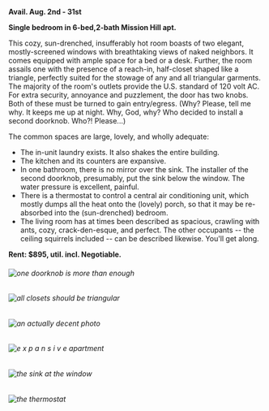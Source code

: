 <!---
--- !Metadata
slug: room-for-let
title: Room for Let
description:  "I'm subletting a room in my apartment"
show_on_home_page: True
filename: RoomForLet
--->

**Avail. Aug. 2nd - 31st**

**Single bedroom in 6-bed,2-bath Mission Hill apt.**

This cozy, sun-drenched, insufferably hot room boasts of two elegant, mostly-screened windows with breathtaking views of naked neighbors. It comes equipped with ample space for a bed or a desk. Further, the room assails one with the presence of a reach-in, half-closet shaped like a triangle, perfectly suited for the stowage of any and all triangular garments. The majority of the room's outlets provide the U.S. standard of 120 volt AC. For extra security, annoyance and puzzlement, the door has two knobs. Both of these must be turned to gain entry/egress. (Why? Please, tell me why. It keeps me up at night. Why, God, why? Who decided to install a second doorknob. Who?! Please...)

The common spaces are large, lovely, and wholly adequate:

- The in-unit laundry exists. It also shakes the entire building.
- The kitchen and its counters are expansive.
- In one bathroom, there is no mirror over the sink. The installer of the second doorknob, presumably, put the sink below the window. The water pressure is excellent, painful.
- There is a thermostat to control a central air conditioning unit, which mostly dumps all the heat onto the (lovely) porch, so that it may be re-absorbed into the (sun-drenched) bedroom.
- The living room has at times been described as spacious, crawling with ants, cozy, crack-den-esque, and perfect. The other occupants -- the ceiling squirrels included -- can be described likewise. You'll get along.

**Rent: $895, util. incl. Negotiable.**

###### ![one doorknob is more than enough](assets/knobs.jpg)
###### ![all closets should be triangular](assets/closet.jpg)
###### ![an actually decent photo](assets/my-bedroom.jpg)
###### ![e x p a n s i v e apartment](assets/expanses.jpg)
###### ![the sink at the window](assets/window-sink.jpg)
###### ![the thermostat](assets/thermostat.jpg)
